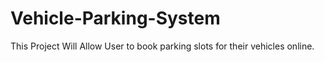 # Vehicle-Parking-System
This Project Will Allow User to book parking slots for their vehicles online.
